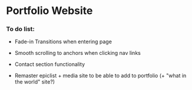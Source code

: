 # Portfolio Website

### To do list:

- Fade-in Transitions when entering page

- Smooth scrolling to anchors when clicking nav links

- Contact section functionality

- Remaster epiclist + media site to be able to add to portfolio (+ "what in the world" site?)
